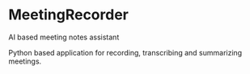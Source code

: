 # MeetingRecorder
AI based meeting notes assistant

Python based application for recording, transcribing and summarizing meetings.
